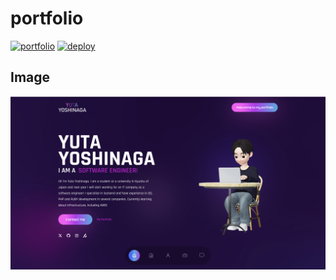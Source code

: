 # portfolio

[![portfolio](https://github.com/Yu-326-ta/portfolio/actions/workflows/frontend.yml/badge.svg)](https://github.com/Yu-326-ta/portfolio/actions/workflows/frontend.yml)
[![deploy](https://github.com/Yu-326-ta/portfolio/actions/workflows/deploy.yml/badge.svg)](https://github.com/Yu-326-ta/portfolio/actions/workflows/deploy.yml)

## Image

![Image](src/assets/image.png)
